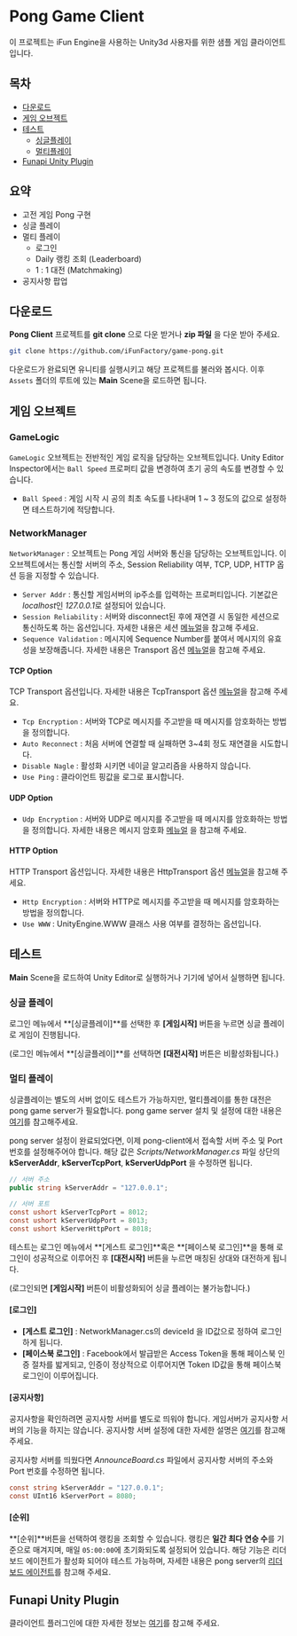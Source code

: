 Pong Game Client
========================

이 프로젝트는 iFun Engine을 사용하는 Unity3d 사용자를 위한 샘플 게임 클라이언트입니다.

## 목차
* [다운로드](#다운로드)
* [게임 오브젝트](#게임-오브젝트)
* [테스트](#테스트)
  - [싱글플레이](#싱글플레이)
  - [멀티플레이](#멀티플레이)
* [Funapi Unity Plugin](#funapi-unity-plugin)


## 요약
* 고전 게임 Pong 구현
* 싱글 플레이
* 멀티 플레이
    - 로그인
    - Daily 랭킹 조회 (Leaderboard)
    - 1 : 1 대전 (Matchmaking)
* 공지사항 팝업


## 다운로드

**Pong Client** 프로젝트를 **git clone** 으로 다운 받거나 **zip 파일** 을 다운 받아 주세요.

```bash
git clone https://github.com/iFunFactory/game-pong.git
```

다운로드가 완료되면 유니티를 실행시키고 해당 프로젝트를 불러와 봅시다. 이후 `Assets` 폴더의 루트에 있는 **Main** Scene을 로드하면 됩니다.


## 게임 오브젝트

### GameLogic

`GameLogic` 오브젝트는 전반적인 게임 로직을 담당하는 오브젝트입니다. Unity Editor Inspector에서는 `Ball Speed` 프로퍼티 값을 변경하여 초기 공의 속도를 변경할 수 있습니다.

* `Ball Speed` : 게임 시작 시 공의 최초 속도를 나타내며 1 ~ 3 정도의 값으로 설정하면 테스트하기에 적당합니다.

### NetworkManager

`NetworkManager` : 오브젝트는 Pong 게임 서버와 통신을 담당하는 오브젝트입니다. 이 오브젝트에서는 통신할 서버의 주소, Session Reliability 여부, TCP, UDP, HTTP 옵션 등을 지정할 수 있습니다.

* `Server Addr` : 통신할 게임서버의 ip주소를 입력하는 프로퍼티입니다. 기본값은 *localhost*인 *127.0.0.1*로 설정되어 있습니다.
* `Session Reliability` : 서버와 disconnect된 후에 재연결 시 동일한 세션으로 통신하도록 하는 옵션입니다. 자세한 내용은 세션 [메뉴얼](https://www.ifunfactory.com/engine/documents/reference/ko/client-plugin.html#session-reliability)을 참고해 주세요.
* `Sequence Validation` : 메시지에 Sequence Number를 붙여서 메시지의 유효성을 보장해줍니다. 자세한 내용은 Transport 옵션 [메뉴얼](https://www.ifunfactory.com/engine/documents/reference/ko/client-plugin.html#transport)을 참고해 주세요.

#### TCP Option

TCP Transport 옵션입니다. 자세한 내용은 TcpTransport 옵션 [메뉴얼](https://www.ifunfactory.com/engine/documents/reference/ko/client-plugin.html#transport)을 참고해 주세요.

* `Tcp Encryption` : 서버와 TCP로 메시지를 주고받을 때 메시지를 암호화하는 방법을 정의합니다.
* `Auto Reconnect` : 처음 서버에 연결할 때 실패하면 3~4회 정도 재연결을 시도합니다.
* `Disable Nagle` : 활성화 시키면 네이글 알고리즘을 사용하지 않습니다.
* `Use Ping` : 클라이언트 핑값을 로그로 표시합니다.

#### UDP Option

* `Udp Encryption` : 서버와 UDP로 메시지를 주고받을 때 메시지를 암호화하는 방법을 정의합니다. 자세한 내용은 메시지 암호화 [메뉴얼](https://www.ifunfactory.com/engine/documents/reference/ko/client-plugin.html#client-plugin-encryption) 을 참고해 주세요.


#### HTTP Option

HTTP Transport 옵션입니다. 자세한 내용은 HttpTransport 옵션 [메뉴얼](https://www.ifunfactory.com/engine/documents/reference/ko/client-plugin.html#transport)을 참고해 주세요.

* `Http Encryption` : 서버와 HTTP로 메시지를 주고받을 때 메시지를 암호화하는 방법을 정의합니다.
* `Use WWW` : UnityEngine.WWW 클래스 사용 여부를 결정하는 옵션입니다.


## 테스트

**Main** Scene을 로드하여 Unity Editor로 실행하거나 기기에 넣어서 실행하면 됩니다.

### 싱글 플레이

로그인 메뉴에서 **[싱글플레이]**를 선택한 후 **[게임시작]** 버튼을 누르면 싱글 플레이로 게임이 진행됩니다.

(로그인 메뉴에서 **[싱글플레이]**를 선택하면 **[대전시작]** 버튼은 비활성화됩니다.)

### 멀티 플레이

싱글플레이는 별도의 서버 없이도 테스트가 가능하지만, 멀티플레이를 통한 대전은 pong game server가 필요합니다. pong game server 설치 및 설정에 대한 내용은 [여기](https://github.com/iFunFactory/game-pong-server)를 참고해주세요.

pong server 설정이 완료되었다면, 이제 pong-client에서 접속할 서버 주소 및 Port 번호를 설정해주어야 합니다. 해당 값은 *Scripts/NetworkManager.cs* 파일 상단의 **kServerAddr**, **kServerTcpPort**, **kServerUdpPort** 을 수정하면 됩니다.

```csharp
// 서버 주소
public string kServerAddr = "127.0.0.1";

// 서버 포트
const ushort kServerTcpPort = 8012;
const ushort kServerUdpPort = 8013;
const ushort kServerHttpPort = 8018;
```


테스트는 로그인 메뉴에서 **[게스트 로그인]**혹은 **[페이스북 로그인]**을 통해 로그인이 성공적으로 이루어진 후 **[대전시작]** 버튼을 누르면 매칭된 상대와 대전하게 됩니다.

(로그인되면 **[게임시작]** 버튼이 비활성화되어 싱글 플레이는 불가능합니다.)

#### [로그인]

* **[게스트 로그인]** : NetworkManager.cs의 deviceId 을 ID값으로 정하여 로그인하게 됩니다.  
* **[페이스북 로그인]** : Facebook에서 발급받은 Access Token을 통해 페이스북 인증 절차를 밟게되고, 인증이 정상적으로 이루어지면 Token ID값을 통해 페이스북 로그인이 이루어집니다.

#### [공지사항]

공지사항을 확인하려면 공지사항 서버를 별도로 띄워야 합니다. 게임서버가 공지사항 서버의 기능을 하지는
않습니다. 공지사항 서버 설정에 대한 자세한 설명은 [여기](https://www.ifunfactory.com/engine/documents/reference/ko/announcer.html)를 참고해 주세요.

공지사항 서버를 띄웠다면 *AnnounceBoard.cs* 파일에서 공지사항 서버의 주소와 Port 번호를 수정하면 됩니다.

```csharp
const string kServerAddr = "127.0.0.1";
const UInt16 kServerPort = 8080;
```

#### [순위]

**[순위]**버튼을 선택하여 랭킹을 조회할 수 있습니다. 랭킹은 **일간 최다 연승 수**를 기준으로 매겨지며, 매일 `05:00:00`에 초기화되도록 설정되어 있습니다. 해당 기능은 리더보드 에이전트가 활성화 되어야 테스트 가능하며, 자세한 내용은 pong server의 [리더보드 에이전트](https://github.com/iFunFactory/game-pong-server)를 참고해 주세요.

## Funapi Unity Plugin

클라이언트 플러그인에 대한 자세한 정보는 [여기](https://github.com/iFunFactory/engine-plugin-unity3d)를 참고해 주세요.
